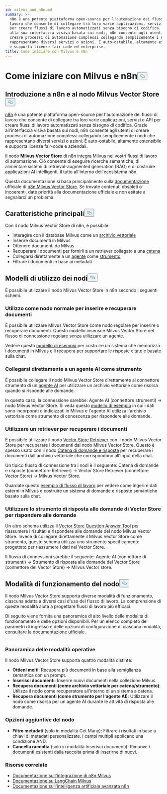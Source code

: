 ```yaml
---
id: milvus_and_n8n.md
summary: >-
  n8n è una potente piattaforma open-source per l'automazione dei flussi di
  lavoro che consente di collegare tra loro varie applicazioni, servizi e API
  per creare flussi di lavoro automatizzati senza bisogno di codifica. Grazie
  alla sua interfaccia visiva basata sui nodi, n8n consente agli utenti di
  creare processi di automazione complessi collegando semplicemente i nodi che
  rappresentano diversi servizi o azioni. È auto-ostabile, altamente estensibile
  e supporta licenze fair-code ed enterprise.
title: Come iniziare con Milvus e n8n
---
```

<h1 id="Getting-Started-with-Milvus-and-n8n" class="common-anchor-header">Come iniziare con Milvus e n8n<button data-href="#Getting-Started-with-Milvus-and-n8n" class="anchor-icon" translate="no">
      <svg translate="no"
        aria-hidden="true"
        focusable="false"
        height="20"
        version="1.1"
        viewBox="0 0 16 16"
        width="16"
      >
        <path
          fill="#0092E4"
          fill-rule="evenodd"
          d="M4 9h1v1H4c-1.5 0-3-1.69-3-3.5S2.55 3 4 3h4c1.45 0 3 1.69 3 3.5 0 1.41-.91 2.72-2 3.25V8.59c.58-.45 1-1.27 1-2.09C10 5.22 8.98 4 8 4H4c-.98 0-2 1.22-2 2.5S3 9 4 9zm9-3h-1v1h1c1 0 2 1.22 2 2.5S13.98 12 13 12H9c-.98 0-2-1.22-2-2.5 0-.83.42-1.64 1-2.09V6.25c-1.09.53-2 1.84-2 3.25C6 11.31 7.55 13 9 13h4c1.45 0 3-1.69 3-3.5S14.5 6 13 6z"
        ></path>
      </svg>
    </button></h1><h2 id="Introduction-to-n8n-and-the-Milvus-Vector-Store-Node" class="common-anchor-header">Introduzione a n8n e al nodo Milvus Vector Store<button data-href="#Introduction-to-n8n-and-the-Milvus-Vector-Store-Node" class="anchor-icon" translate="no">
      <svg translate="no"
        aria-hidden="true"
        focusable="false"
        height="20"
        version="1.1"
        viewBox="0 0 16 16"
        width="16"
      >
        <path
          fill="#0092E4"
          fill-rule="evenodd"
          d="M4 9h1v1H4c-1.5 0-3-1.69-3-3.5S2.55 3 4 3h4c1.45 0 3 1.69 3 3.5 0 1.41-.91 2.72-2 3.25V8.59c.58-.45 1-1.27 1-2.09C10 5.22 8.98 4 8 4H4c-.98 0-2 1.22-2 2.5S3 9 4 9zm9-3h-1v1h1c1 0 2 1.22 2 2.5S13.98 12 13 12H9c-.98 0-2-1.22-2-2.5 0-.83.42-1.64 1-2.09V6.25c-1.09.53-2 1.84-2 3.25C6 11.31 7.55 13 9 13h4c1.45 0 3-1.69 3-3.5S14.5 6 13 6z"
        ></path>
      </svg>
    </button></h2><p><a href="https://n8n.io/">n8n</a> è una potente piattaforma open-source per l'automazione dei flussi di lavoro che consente di collegare tra loro varie applicazioni, servizi e API per creare flussi di lavoro automatizzati senza bisogno di codifica. Grazie all'interfaccia visiva basata sui nodi, n8n consente agli utenti di creare processi di automazione complessi collegando semplicemente i nodi che rappresentano diversi servizi o azioni. È auto-ostabile, altamente estensibile e supporta licenze fair-code e aziendali.</p>
<p>Il nodo <strong>Milvus Vector Store</strong> di n8n integra <a href="https://milvus.io/">Milvus</a> nei vostri flussi di lavoro di automazione. Ciò consente di eseguire ricerche semantiche, di alimentare sistemi di retrieval-augmented generation (RAG) e di costruire applicazioni AI intelligenti, il tutto all'interno dell'ecosistema n8n.</p>
<p>Questa documentazione si basa principalmente sulla <a href="https://docs.n8n.io/integrations/builtin/cluster-nodes/root-nodes/n8n-nodes-langchain.vectorstoremilvus/">documentazione</a> ufficiale di <a href="https://docs.n8n.io/integrations/builtin/cluster-nodes/root-nodes/n8n-nodes-langchain.vectorstoremilvus/">n8n Milvus Vector Store</a>. Se trovate contenuti obsoleti o incoerenti, date priorità alla documentazione ufficiale e non esitate a segnalarci un problema.</p>
<h2 id="Key-Features" class="common-anchor-header">Caratteristiche principali<button data-href="#Key-Features" class="anchor-icon" translate="no">
      <svg translate="no"
        aria-hidden="true"
        focusable="false"
        height="20"
        version="1.1"
        viewBox="0 0 16 16"
        width="16"
      >
        <path
          fill="#0092E4"
          fill-rule="evenodd"
          d="M4 9h1v1H4c-1.5 0-3-1.69-3-3.5S2.55 3 4 3h4c1.45 0 3 1.69 3 3.5 0 1.41-.91 2.72-2 3.25V8.59c.58-.45 1-1.27 1-2.09C10 5.22 8.98 4 8 4H4c-.98 0-2 1.22-2 2.5S3 9 4 9zm9-3h-1v1h1c1 0 2 1.22 2 2.5S13.98 12 13 12H9c-.98 0-2-1.22-2-2.5 0-.83.42-1.64 1-2.09V6.25c-1.09.53-2 1.84-2 3.25C6 11.31 7.55 13 9 13h4c1.45 0 3-1.69 3-3.5S14.5 6 13 6z"
        ></path>
      </svg>
    </button></h2><p>Con il nodo Milvus Vector Store di n8n, è possibile:</p>
<ul>
<li>interagire con il database Milvus come un <a href="https://docs.n8n.io/glossary/#ai-vector-store">archivio vettoriale</a></li>
<li>Inserire documenti in Milvus</li>
<li>Ottenere documenti da Milvus</li>
<li>Recuperare i documenti per fornirli a un retriever collegato a una <a href="https://docs.n8n.io/glossary/#ai-chain">catena</a></li>
<li>Collegarsi direttamente a un <a href="https://docs.n8n.io/glossary/#ai-agent">agente</a> come <a href="https://docs.n8n.io/glossary/#ai-tool">strumento</a></li>
<li>Filtrare i documenti in base ai metadati</li>
</ul>
<h2 id="Node-Usage-Patterns" class="common-anchor-header">Modelli di utilizzo dei nodi<button data-href="#Node-Usage-Patterns" class="anchor-icon" translate="no">
      <svg translate="no"
        aria-hidden="true"
        focusable="false"
        height="20"
        version="1.1"
        viewBox="0 0 16 16"
        width="16"
      >
        <path
          fill="#0092E4"
          fill-rule="evenodd"
          d="M4 9h1v1H4c-1.5 0-3-1.69-3-3.5S2.55 3 4 3h4c1.45 0 3 1.69 3 3.5 0 1.41-.91 2.72-2 3.25V8.59c.58-.45 1-1.27 1-2.09C10 5.22 8.98 4 8 4H4c-.98 0-2 1.22-2 2.5S3 9 4 9zm9-3h-1v1h1c1 0 2 1.22 2 2.5S13.98 12 13 12H9c-.98 0-2-1.22-2-2.5 0-.83.42-1.64 1-2.09V6.25c-1.09.53-2 1.84-2 3.25C6 11.31 7.55 13 9 13h4c1.45 0 3-1.69 3-3.5S14.5 6 13 6z"
        ></path>
      </svg>
    </button></h2><p>È possibile utilizzare il nodo Milvus Vector Store in n8n secondo i seguenti schemi.</p>
<h3 id="Use-as-a-regular-node-to-insert-and-retrieve-documents" class="common-anchor-header">Utilizzo come nodo normale per inserire e recuperare documenti</h3><p>È possibile utilizzare Milvus Vector Store come nodo regolare per inserire o recuperare documenti. Questo modello inserisce Milvus Vector Store nel flusso di connessione regolare senza utilizzare un agente.</p>
<p>Vedere questo <a href="https://n8n.io/workflows/3573-create-a-rag-system-with-paul-essays-milvus-and-openai-for-cited-answers/">modello di esempio</a> per costruire un sistema che memorizza i documenti in Milvus e li recupera per supportare le risposte citate e basate sulla chat.</p>
<h3 id="Connect-directly-to-an-AI-agent-as-a-tool" class="common-anchor-header">Collegarsi direttamente a un agente AI come strumento</h3><p>È possibile collegare il nodo Milvus Vector Store direttamente al connettore strumento di un <a href="https://docs.n8n.io/integrations/builtin/cluster-nodes/root-nodes/n8n-nodes-langchain.agent/">agente AI</a> per utilizzare un archivio vettoriale come risorsa quando si risponde alle domande.</p>
<p>In questo caso, la connessione sarebbe: Agente AI (connettore strumenti) -&gt; nodo Milvus Vector Store. Si veda questo <a href="https://n8n.io/workflows/3576-paul-graham-essay-search-and-chat-with-milvus-vector-database/">modello di esempio</a> in cui i dati sono incorporati e indicizzati in Milvus e l'agente AI utilizza l'archivio vettoriale come strumento di conoscenza per rispondere alle domande.</p>
<h3 id="Use-a-retriever-to-fetch-documents" class="common-anchor-header">Utilizzare un retriever per recuperare i documenti</h3><p>È possibile utilizzare il nodo <a href="https://docs.n8n.io/integrations/builtin/cluster-nodes/sub-nodes/n8n-nodes-langchain.retrievervectorstore/">Vector Store Retriever</a> con il nodo Milvus Vector Store per recuperare i documenti dal nodo Milvus Vector Store. Questo è spesso usato con il nodo <a href="https://docs.n8n.io/integrations/builtin/cluster-nodes/root-nodes/n8n-nodes-langchain.chainretrievalqa/">Catena di domande e risposte</a> per recuperare i documenti dall'archivio vettoriale che corrispondono all'input della chat.</p>
<p>Un tipico flusso di connessione tra i nodi è il seguente: Catena di domande e risposte (connettore Retriever) -&gt; Vector Store Retriever (connettore Vector Store) -&gt; Milvus Vector Store.</p>
<p>Guardate questo <a href="https://n8n.io/workflows/3574-create-a-paul-graham-essay-qanda-system-with-openai-and-milvus-vector-database/">esempio di flusso di lavoro</a> per vedere come ingerire dati esterni in Milvus e costruire un sistema di domande e risposte semantiche basato sulla chat.</p>
<h3 id="Use-the-Vector-Store-Question-Answer-Tool-to-answer-questions" class="common-anchor-header">Utilizzare lo strumento di risposta alle domande di Vector Store per rispondere alle domande</h3><p>Un altro schema utilizza il <a href="https://docs.n8n.io/integrations/builtin/cluster-nodes/sub-nodes/n8n-nodes-langchain.toolvectorstore/">Vector Store Question Answer Tool</a> per riassumere i risultati e rispondere alle domande del nodo Milvus Vector Store. Invece di collegare direttamente il Milvus Vector Store come strumento, questo schema utilizza uno strumento specificamente progettato per riassumere i dati nel Vector Store.</p>
<p>Il flusso di connessioni sarebbe il seguente: Agente AI (connettore di strumenti) -&gt; Strumento di risposta alle domande del Vector Store (connettore del Vector Store) -&gt; Milvus Vector store.</p>
<h2 id="Node-Operation-Modes" class="common-anchor-header">Modalità di funzionamento del nodo<button data-href="#Node-Operation-Modes" class="anchor-icon" translate="no">
      <svg translate="no"
        aria-hidden="true"
        focusable="false"
        height="20"
        version="1.1"
        viewBox="0 0 16 16"
        width="16"
      >
        <path
          fill="#0092E4"
          fill-rule="evenodd"
          d="M4 9h1v1H4c-1.5 0-3-1.69-3-3.5S2.55 3 4 3h4c1.45 0 3 1.69 3 3.5 0 1.41-.91 2.72-2 3.25V8.59c.58-.45 1-1.27 1-2.09C10 5.22 8.98 4 8 4H4c-.98 0-2 1.22-2 2.5S3 9 4 9zm9-3h-1v1h1c1 0 2 1.22 2 2.5S13.98 12 13 12H9c-.98 0-2-1.22-2-2.5 0-.83.42-1.64 1-2.09V6.25c-1.09.53-2 1.84-2 3.25C6 11.31 7.55 13 9 13h4c1.45 0 3-1.69 3-3.5S14.5 6 13 6z"
        ></path>
      </svg>
    </button></h2><p>Il nodo Milvus Vector Store supporta diverse modalità di funzionamento, ciascuna adatta a diversi casi d'uso del flusso di lavoro. La comprensione di queste modalità aiuta a progettare flussi di lavoro più efficaci.</p>
<p>Di seguito viene fornita una panoramica di alto livello delle modalità di funzionamento e delle opzioni disponibili. Per un elenco completo dei parametri di ingresso e delle opzioni di configurazione di ciascuna modalità, consultare la <a href="https://docs.n8n.io/integrations/builtin/cluster-nodes/root-nodes/n8n-nodes-langchain.vectorstoremilvus/">documentazione ufficiale</a>.</p>
<hr>
<h3 id="Operation-Modes-Overview" class="common-anchor-header">Panoramica delle modalità operative</h3><p>Il nodo Milvus Vector Store supporta quattro modalità distinte:</p>
<ul>
<li><strong>Ottieni molti</strong>: Recupera più documenti in base alla somiglianza semantica con un prompt.</li>
<li><strong>Inserisci documenti</strong>: Inserire nuovi documenti nella collezione Milvus.</li>
<li><strong>Recupera documenti (come archivio vettoriale per catena/strumento)</strong>: Utilizza il nodo come recuperatore all'interno di un sistema a catena.</li>
<li><strong>Recupera documenti (come strumento per l'agente AI)</strong>: Utilizzare il nodo come risorsa per un agente AI durante le attività di risposta alle domande.</li>
</ul>
<h3 id="Additional-Node-Options" class="common-anchor-header">Opzioni aggiuntive del nodo</h3><ul>
<li><strong>Filtro metadati</strong> (solo in modalità Get Many): Filtrare i risultati in base a chiavi di metadati personalizzate. I campi multipli applicano una condizione AND.</li>
<li><strong>Cancella raccolta</strong> (solo in modalità Inserisci documenti): Rimuove i documenti esistenti dalla raccolta prima di inserirne di nuovi.</li>
</ul>
<h3 id="Related-Resources" class="common-anchor-header">Risorse correlate</h3><ul>
<li><a href="https://docs.n8n.io/integrations/builtin/cluster-nodes/root-nodes/n8n-nodes-langchain.vectorstoremilvus/">Documentazione sull'integrazione di n8n Milvus</a></li>
<li><a href="https://js.langchain.com/docs/integrations/vectorstores/milvus/">Documentazione su LangChain Milvus</a></li>
<li><a href="https://docs.n8n.io/advanced-ai/">Documentazione sull'intelligenza artificiale avanzata n8n</a></li>
</ul>
